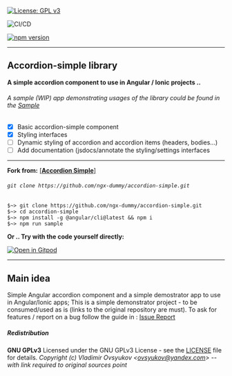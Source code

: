 [![License: GPL v3](https://img.shields.io/badge/License-GPLv3-blue.svg)](LICENSE)

![CI/CD](https://github.com/ngx-dummy/accordion-simple/workflows/CI/badge.svg)

[![npm version](https://badge.fury.io/js/%40ngx-dummy%2Faccordion-simple@2x.png)](https://badge.fury.io/js/%40ngx-dummy%2Faccordion-simple)


---

## **Accordion-simple** library
**A simple accordion component to use in Angular / Ionic projects ..**
###### A sample (WIP) app demonstrating usages of the library could be found in the   [Sample](https://ngx-dummy.github.io/accordion-simple)

- [x] Basic accordion-simple component
- [x] Styling interfaces
- [ ] Dynamic styling of accordion and accordion items (headers, bodies...)
- [ ] Add documentation (jsdocs/annotate the styling/settings interfaces

---

**Fork from:**
[  [**Accordion Simple**]  ](https://github.com/ngx-dummy/accordion-simple)
###### `git clone https://github.com/ngx-dummy/accordion-simple.git`

```shell
$~> git clone https://github.com/ngx-dummy/accordion-simple.git
$~> cd accordion-simple
$~> npm install -g @angular/cli@latest && npm i
$~> npm run sample
```



**Or .. Try with the code yourself directly:**

[![Open in Gitpod](https://gitpod.io/button/open-in-gitpod.svg)](https://gitpod.io/#https://github.com/vovansuper/accordion-simple)


---

## Main idea

Simple Angular accordion component and a simple demostrator app to use in Angular/Ionic apps; 
This is a simple demonstrator project - to be consumed/used as is (links to the original repository are must).
To ask for features / report on a bug follow the guide in : [Issue Report](./.github/ISSUE_TEMPLATE/bug_report.md)

##### Redistribution

**GNU GPLv3**
Licensed under the GNU GPLv3 License - see the [LICENSE](LICENSE) file for details.
*Copyright (c) Vladimir Ovsyukov <<ovsyukov@yandex.com>> -- with link required to original sources point*